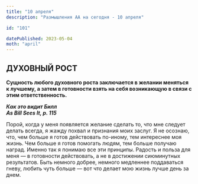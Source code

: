 ```yaml
---
title: "10 апреля"
description: "Размышления АА на сегодня - 10 апреля"

id: "101"

datePublished: 2023-05-04
moth: "april"
---
```


## ДУХОВНЫЙ РОСТ

**Сущность любого духовного роста заключается в желании меняться к лучшему, а
затем в готовности взять на себя возникающую в связи с этим ответственность.**

**_Как это видит Билл  
As Bill Sees It, p. 115_**

Порой, когда у меня появляется желание сделать то, что мне следует делать
всегда, я жажду похвал и признания моих заслуг. Я не осознаю, что, чем больше
я готов действовать по-иному, тем интереснее моя жизнь. Чем больше я готов
помогать людям, тем больше получаю наград. Именно так я понимаю все эти
принципы. Радость и польза для меня — в готовности действовать, а не в
достижении сиюминутных результатов. Быть немного добрее, немного медленнее
поддаваться гневу, любить чуть больше — вот что делает мою жизнь лучше день за
днем.

